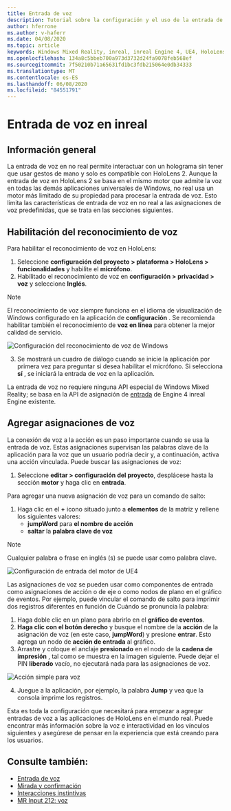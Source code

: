 ```yaml
---
title: Entrada de voz
description: Tutorial sobre la configuración y el uso de la entrada de voz en HoloLens 2 e inreal Engine
author: hferrone
ms.author: v-haferr
ms.date: 04/08/2020
ms.topic: article
keywords: Windows Mixed Reality, inreal, inreal Engine 4, UE4, HoloLens 2, voz, entrada de voz, reconocimiento de voz, realidad mixta, desarrollo, características, documentación, guías, hologramas, desarrollo de juegos
ms.openlocfilehash: 134a8c5bbeb700a973d3732d24fa9078feb568ef
ms.sourcegitcommit: 7f50210b71a65631fd1bc3fdb215064e0db34333
ms.translationtype: MT
ms.contentlocale: es-ES
ms.lasthandoff: 06/08/2020
ms.locfileid: "84551791"
---
```

# <a name="voice-input-in-unreal"></a>Entrada de voz en inreal

## <a name="overview"></a>Información general
La entrada de voz en no real permite interactuar con un holograma sin tener que usar gestos de mano y solo es compatible con HoloLens 2. Aunque la entrada de voz en HoloLens 2 se basa en el mismo motor que admite la voz en todas las demás aplicaciones universales de Windows, no real usa un motor más limitado de su propiedad para procesar la entrada de voz. Esto limita las características de entrada de voz en no real a las asignaciones de voz predefinidas, que se trata en las secciones siguientes. 

## <a name="enabling-speech-recognition"></a>Habilitación del reconocimiento de voz

Para habilitar el reconocimiento de voz en HoloLens:
1. Seleccione **configuración del proyecto > plataforma > HoloLens > funcionalidades** y habilite el **micrófono**. 
2. Habilitado el reconocimiento de voz en **configuración > privacidad > voz** y seleccione **Inglés**.

> [!NOTE]
> El reconocimiento de voz siempre funciona en el idioma de visualización de Windows configurado en la aplicación de **configuración** . Se recomienda habilitar también el reconocimiento de **voz en línea** para obtener la mejor calidad de servicio.

![Configuración del reconocimiento de voz de Windows](images/unreal/speech-recognition-settings.png)

3. Se mostrará un cuadro de diálogo cuando se inicie la aplicación por primera vez para preguntar si desea habilitar el micrófono. Si selecciona **sí** , se iniciará la entrada de voz en la aplicación.

La entrada de voz no requiere ninguna API especial de Windows Mixed Reality; se basa en la API de asignación de [entrada](https://docs.unrealengine.com/Gameplay/Input/index.html) de Engine 4 inreal Engine existente. 

## <a name="adding-speech-mappings"></a>Agregar asignaciones de voz
La conexión de voz a la acción es un paso importante cuando se usa la entrada de voz. Estas asignaciones supervisan las palabras clave de la aplicación para la voz que un usuario podría decir y, a continuación, activa una acción vinculada. Puede buscar las asignaciones de voz:
1. Seleccione **editar > configuración del proyecto**, desplácese hasta la sección **motor** y haga clic en **entrada**.

Para agregar una nueva asignación de voz para un comando de salto:
1. Haga clic en el **+** icono situado junto a **elementos** de la matriz y rellene los siguientes valores:
    * **jumpWord** para **el nombre de acción**
    * **saltar** la **palabra clave de voz**

> [!NOTE]
> Cualquier palabra o frase en inglés (s) se puede usar como palabra clave. 

![Configuración de entrada del motor de UE4](images/unreal/engine-input.png)

Las asignaciones de voz se pueden usar como componentes de entrada como asignaciones de acción o de eje o como nodos de plano en el gráfico de eventos. Por ejemplo, puede vincular el comando de salto para imprimir dos registros diferentes en función de Cuándo se pronuncia la palabra:

1. Haga doble clic en un plano para abrirlo en el **gráfico de eventos**.
2. **Haga clic con el botón derecho** y busque el nombre de la **acción** de la asignación de voz (en este caso, **jumpWord**) y presione **entrar**. Esto agrega un nodo de **acción de entrada** al gráfico.
3. Arrastre y coloque el anclaje **presionado** en el nodo de la **cadena de impresión** , tal como se muestra en la imagen siguiente. Puede dejar el PIN **liberado** vacío, no ejecutará nada para las asignaciones de voz.
 
![Acción simple para voz](images/unreal/voice-input-img-03.png)

4. Juegue a la aplicación, por ejemplo, la palabra **Jump** y vea que la consola imprime los registros.

Esta es toda la configuración que necesitará para empezar a agregar entradas de voz a las aplicaciones de HoloLens en el mundo real. Puede encontrar más información sobre la voz e interactividad en los vínculos siguientes y asegúrese de pensar en la experiencia que está creando para los usuarios.

## <a name="see-also"></a>Consulte también:
* [Entrada de voz](voice-input.md)
* [Mirada y confirmación](gaze-and-commit.md)
* [Interacciones instintivas](interaction-fundamentals.md)
* [MR Input 212: voz](holograms-212.md)

